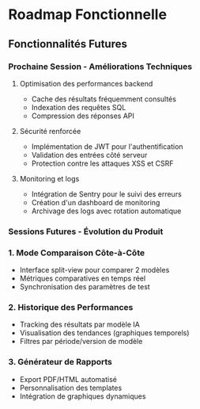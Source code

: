 # Roadmap Fonctionnelle

## Fonctionnalités Futures

### Prochaine Session - Améliorations Techniques
1. Optimisation des performances backend
   - Cache des résultats fréquemment consultés
   - Indexation des requêtes SQL
   - Compression des réponses API

2. Sécurité renforcée
   - Implémentation de JWT pour l'authentification
   - Validation des entrées côté serveur
   - Protection contre les attaques XSS et CSRF

3. Monitoring et logs
   - Intégration de Sentry pour le suivi des erreurs
   - Création d'un dashboard de monitoring
   - Archivage des logs avec rotation automatique

### Sessions Futures - Évolution du Produit

### 1. Mode Comparaison Côte-à-Côte
- Interface split-view pour comparer 2 modèles
- Métriques comparatives en temps réel
- Synchronisation des paramètres de test

### 2. Historique des Performances
- Tracking des résultats par modèle IA
- Visualisation des tendances (graphiques temporels)
- Filtres par période/version de modèle

### 3. Générateur de Rapports
- Export PDF/HTML automatisé
- Personnalisation des templates
- Intégration de graphiques dynamiques